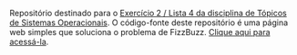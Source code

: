 Repositório destinado para o [Exercício 2 / Lista 4 da disciplina de Tópicos de Sistemas Operacionais](https://github.com/cciuenf/introducao_linha_de_comando/blob/main/primeira_edicao/listas_exercicios/lista_4.org). O código-fonte deste repositório é uma página web simples que soluciona o problema de FizzBuzz. [Clique aqui para acessá-la](https://guilhermeomt.github.io/TopicosSO-Lista4/).
